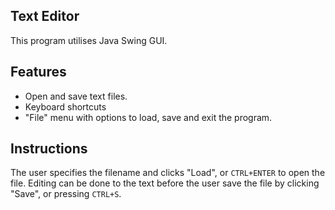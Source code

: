 ## Text Editor
This program utilises Java Swing GUI. 

## Features
- Open and save text files.
- Keyboard shortcuts
- "File" menu with options to load, save and exit the program.

## Instructions
The user specifies the filename and clicks "Load", or `CTRL+ENTER` to open the file.
Editing can be done to the text before the user save the file by
clicking "Save", or pressing `CTRL+S`.